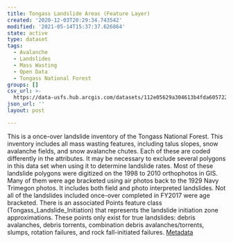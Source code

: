 ```yaml
---
title: Tongass Landslide Areas (Feature Layer)
created: '2020-12-03T20:29:34.743542'
modified: '2021-05-14T15:37:37.626864'
state: active
type: dataset
tags:
  - Avalanche
  - Landslides
  - Mass Wasting
  - Open Data
  - Tongass National Forest
groups: []
csv_url: >-
  https://data-usfs.hub.arcgis.com/datasets/112e05629a304613b4fda6057225d60d_1.csv?outSR=%7B%22latestWkid%22%3A4269%2C%22wkid%22%3A4269%7D
json_url: ''
layout: post

---
```

This is a once-over landslide inventory of the Tongass National Forest. This inventory includes all mass wasting features, including talus slopes, snow avalanche fields, and snow avalanche chutes. Each of these are coded differently in the attributes. It may be necessary to exclude several polygons in this data set when using it to determine landslide rates. Most of these landslide polygons were digitized on the 1998 to 2010 orthophotos in GIS. Many of them were age bracketed using air photos back to the 1929 Navy Trimegon photos. It includes both field and photo interpreted landslides. Not all of the landslides included once-over completed in FY2017 were age bracketed. There is an associated Points feature class (Tongass_Landslide_Initiation) that represents the landslide initiation zone approximations. These points only exist for true landslides: debris avalanches, debris torrents, combination debris avalanches/torrents, slumps, rotation failures, and rock fall-initiated failures. <a href='https://data.fs.usda.gov/geodata/edw/datasets.php?xmlKeyword=tongass' target='_blank'>Metadata</a>
